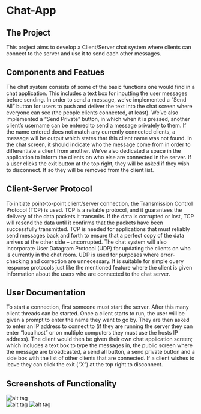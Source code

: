 # Chat-App

## The Project

This project aims to develop a Client/Server chat system where clients can connect to the server and use it to send each other messages.

## Components and Featues

The chat system consists of some of the basic functions one would find in a chat application. This includes a text box for inputting the user messages before sending. In order to send a message, we’ve implemented a “Send All” button for users to push and deliver the text into the chat screen where everyone can see (the people clients connected, at least). We’ve also implemented a “Send Private” button, in which when it is pressed, another client’s username can be entered to send a message privately to them. If the name entered does not match any currently connected clients, a message will be output which states that this client name was not found. In the chat screen, it should indicate who the message come from in order to differentiate a client from another. We’ve also dedicated a space in the application to inform the clients on who else are connected in the server. If a user clicks the exit button at the top right, they will be asked if they wish to disconnect. If so they will be removed from the client list. 

## Client-Server Protocol

To initiate point-to-point client/server connection, the Transmission Control Protocol (TCP) is used. TCP is a reliable protocol, and it guarantees the delivery of the data packets it transmits. If the data is corrupted or lost, TCP will resend the data until it confirms that the packets have been successfully transmitted. TCP is needed for applications that must reliably send messages back and forth to ensure that a perfect copy of the data arrives at the other side – uncorrupted.
The chat system will also incorporate User Datagram Protocol (UDP) for updating the clients on who is currently in the chat room. UDP is used for purposes where error-checking and correction are unnecessary. It is suitable for simple query response protocols just like the mentioned feature where the client is given information about the users who are connected to the chat server.

## User Documentation

To start a connection, first someone must start the server. After this many client threads can be started. Once a client starts to run, the user will be given a prompt to enter the name they want to go by. They are then asked to enter an IP address to connect to (if they are running the server they can enter “localhost” or on multiple computers they must use the hosts IP address). The client would then be given their own chat application screen; which includes a text box to type the messages in, the public screen where the message are broadcasted, a send all button, a send private button and a side box with the list of other clients that are connected. If a client wishes to leave they can click the exit (“X”) at the top right to disconnect.

## Screenshots of Functionality

![alt tag](http://puu.sh/swVjz/53eaa77b07.jpg)<br />
![alt tag](http://puu.sh/swVf6/63f38cfedd.JPG)
![alt tag](http://puu.sh/swVgt/78a984b49a.jpg)


